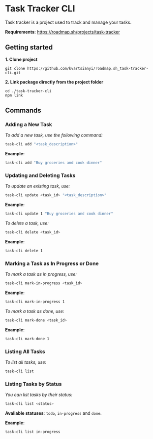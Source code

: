 # Task Tracker CLI 

Task tracker is a project used to track and manage your tasks.

**Requirements:** https://roadmap.sh/projects/task-tracker

## Getting started
**1. Clone project**
```
git clone https://github.com/kvartsianyi/roadmap.sh_task-tracker-cli.git
```

**2. Link package directly from the project folder**
```
cd ./task-tracker-cli
npm link
```

## Commands

### Adding a New Task
*To add a new task, use the following command:*
```bash
task-cli add "<task_description>"
```

**Example:**
```bash
task-cli add "Buy groceries and cook dinner"
```

### Updating and Deleting Tasks
*To update an existing task, use:*
```bash
task-cli update <task_id> "<task_description>"
```
**Example:**
```bash
task-cli update 1 "Buy groceries and cook dinner"
```

*To delete a task, use:*
```bash
task-cli delete <task_id>
```

**Example:**
```bash
task-cli delete 1 
```

### Marking a Task as In Progress or Done
*To mark a task as in progress, use:*
```bash
task-cli mark-in-progress <task_id>
```

**Example:**
```bash
task-cli mark-in-progress 1 
```

*To mark a task as done, use:*
```bash
task-cli mark-done <task_id>
```

**Example:**
```bash
task-cli mark-done 1 
```

### Listing All Tasks
*To list all tasks, use:*
```bash
task-cli list
```

### Listing Tasks by Status
*You can list tasks by their status:*
```bash
task-cli list <status>
```
**Avaliable statuses**: `todo`, `in-progress` and `done`.

**Example:**
```bash
task-cli list in-progress
```
